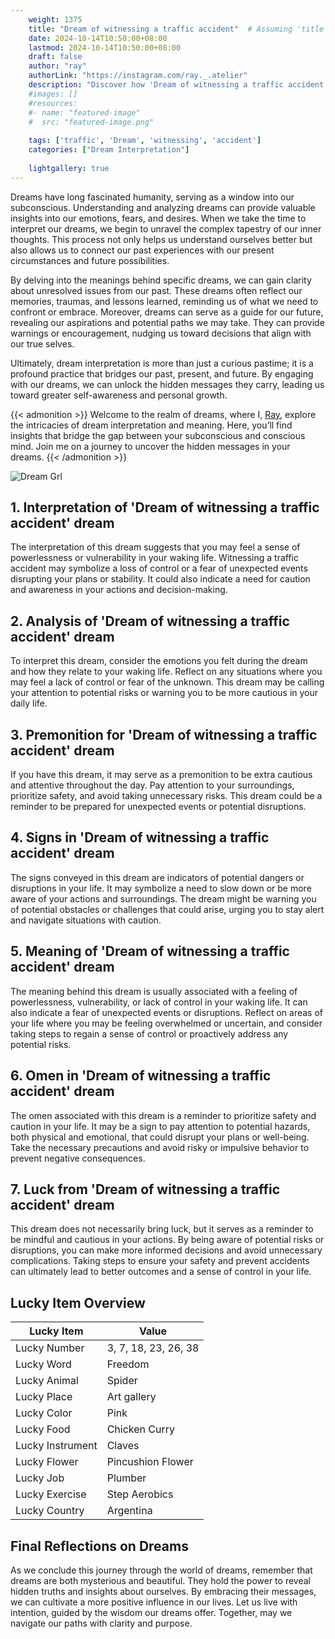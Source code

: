 ```yaml
---
    weight: 1375
    title: "Dream of witnessing a traffic accident"  # Assuming 'title' column exists
    date: 2024-10-14T10:50:00+08:00
    lastmod: 2024-10-14T10:50:00+08:00
    draft: false
    author: "ray"
    authorLink: "https://instagram.com/ray._.atelier"
    description: "Discover how 'Dream of witnessing a traffic accident' can interpret your future and uncover its significant meanings in your life."
    #images: []
    #resources:
    #- name: "featured-image"
    #  src: "featured-image.png"
    
    tags: ['traffic', 'Dream', 'witnessing', 'accident']
    categories: ["Dream Interpretation"]
    
    lightgallery: true
---
```

    
Dreams have long fascinated humanity, serving as a window into our subconscious. Understanding and analyzing dreams can provide valuable insights into our emotions, fears, and desires. When we take the time to interpret our dreams, we begin to unravel the complex tapestry of our inner thoughts. This process not only helps us understand ourselves better but also allows us to connect our past experiences with our present circumstances and future possibilities.

By delving into the meanings behind specific dreams, we can gain clarity about unresolved issues from our past. These dreams often reflect our memories, traumas, and lessons learned, reminding us of what we need to confront or embrace. Moreover, dreams can serve as a guide for our future, revealing our aspirations and potential paths we may take. They can provide warnings or encouragement, nudging us toward decisions that align with our true selves.

Ultimately, dream interpretation is more than just a curious pastime; it is a profound practice that bridges our past, present, and future. By engaging with our dreams, we can unlock the hidden messages they carry, leading us toward greater self-awareness and personal growth.

{{< admonition >}}
Welcome to the realm of dreams, where I, [Ray](https://instagram.com/ray._.atelier), explore the intricacies of dream interpretation and meaning. Here, you’ll find insights that bridge the gap between your subconscious and conscious mind. Join me on a journey to uncover the hidden messages in your dreams.
{{< /admonition >}}

![Dream Grl](https://cdn.pixabay.com/photo/2017/11/02/03/35/gothic-2910057_1280.jpg "Dream Grl")

## 1. Interpretation of 'Dream of witnessing a traffic accident' dream
 The interpretation of this dream suggests that you may feel a sense of powerlessness or vulnerability in your waking life. Witnessing a traffic accident may symbolize a loss of control or a fear of unexpected events disrupting your plans or stability. It could also indicate a need for caution and awareness in your actions and decision-making.

## 2. Analysis of 'Dream of witnessing a traffic accident' dream
 To interpret this dream, consider the emotions you felt during the dream and how they relate to your waking life. Reflect on any situations where you may feel a lack of control or fear of the unknown. This dream may be calling your attention to potential risks or warning you to be more cautious in your daily life.

## 3. Premonition for 'Dream of witnessing a traffic accident' dream
 If you have this dream, it may serve as a premonition to be extra cautious and attentive throughout the day. Pay attention to your surroundings, prioritize safety, and avoid taking unnecessary risks. This dream could be a reminder to be prepared for unexpected events or potential disruptions.

## 4. Signs in 'Dream of witnessing a traffic accident' dream
 The signs conveyed in this dream are indicators of potential dangers or disruptions in your life. It may symbolize a need to slow down or be more aware of your actions and surroundings. The dream might be warning you of potential obstacles or challenges that could arise, urging you to stay alert and navigate situations with caution.

## 5. Meaning of 'Dream of witnessing a traffic accident' dream
 The meaning behind this dream is usually associated with a feeling of powerlessness, vulnerability, or lack of control in your waking life. It can also indicate a fear of unexpected events or disruptions. Reflect on areas of your life where you may be feeling overwhelmed or uncertain, and consider taking steps to regain a sense of control or proactively address any potential risks.

## 6. Omen in 'Dream of witnessing a traffic accident' dream
 The omen associated with this dream is a reminder to prioritize safety and caution in your life. It may be a sign to pay attention to potential hazards, both physical and emotional, that could disrupt your plans or well-being. Take the necessary precautions and avoid risky or impulsive behavior to prevent negative consequences.

## 7. Luck from 'Dream of witnessing a traffic accident' dream
 This dream does not necessarily bring luck, but it serves as a reminder to be mindful and cautious in your actions. By being aware of potential risks or disruptions, you can make more informed decisions and avoid unnecessary complications. Taking steps to ensure your safety and prevent accidents can ultimately lead to better outcomes and a sense of control in your life.

## Lucky Item Overview
| Lucky Item          | Value              |
|---------------|--------------------|
| Lucky Number        | 3, 7, 18, 23, 26, 38  |
| Lucky Word          | Freedom |
| Lucky Animal        | Spider |
| Lucky Place         | Art gallery     |
| Lucky Color         | Pink     |
| Lucky Food          | Chicken Curry      |
| Lucky Instrument    | Claves |
| Lucky Flower        | Pincushion Flower    |
| Lucky Job           | Plumber       |
| Lucky Exercise      | Step Aerobics  |
| Lucky Country       | Argentina    |


##  Final Reflections on Dreams

As we conclude this journey through the world of dreams, remember that dreams are both mysterious and beautiful. They hold the power to reveal hidden truths and insights about ourselves. By embracing their messages, we can cultivate a more positive influence in our lives. Let us live with intention, guided by the wisdom our dreams offer. Together, may we navigate our paths with clarity and purpose.
